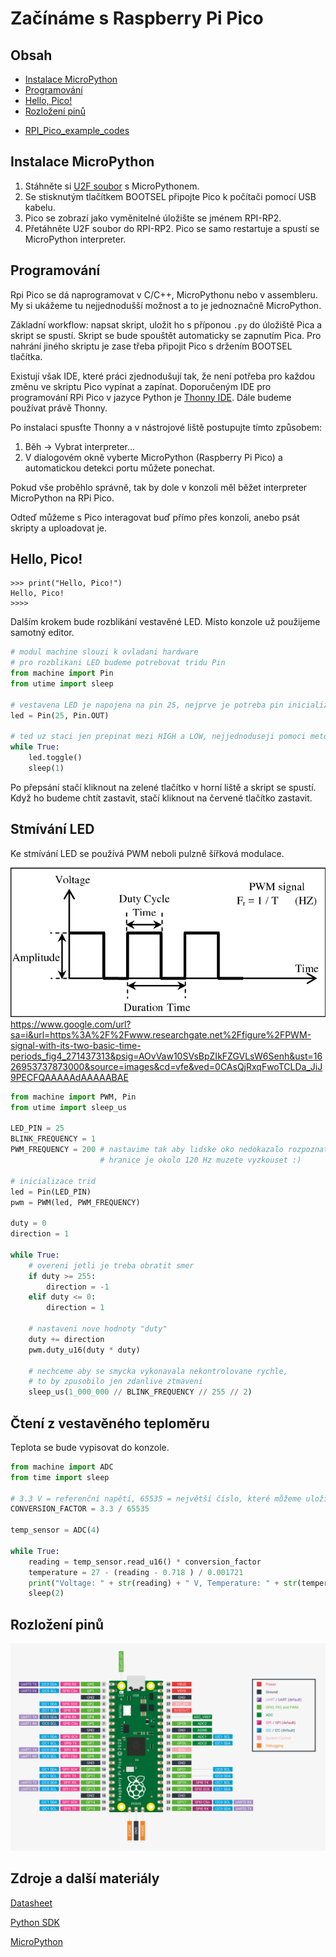 
# Začínáme s Raspberry Pi Pico

## Obsah

* [Instalace MicroPython](#instalace-micropython)
* [Programování](#programování)
* [Hello, Pico!](#hello)
* [Rozložení pinů](#rozložení-pinů)
+ [RPI_Pico_example_codes](#rpi-pico-example-codes)

## Instalace MicroPython

1.	Stáhněte si [U2F soubor](https://micropython.org/download/rp2-pico/rp2-pico-latest.uf2) s MicroPythonem.
2.	Se stisknutým tlačítkem BOOTSEL připojte Pico k počítači pomocí USB kabelu.
3.	Pico se zobrazí jako vyměnitelné úložište se jménem RPI-RP2.
4.	Přetáhněte U2F soubor do RPI-RP2. Pico se samo restartuje a spustí se MicroPython interpreter.

## Programování

Rpi Pico se dá naprogramovat v C/C++, MicroPythonu nebo v assembleru. My si ukážeme tu nejjednodušší možnost a to je jednoznačně MicroPython.

Základní workflow: napsat skript, uložit ho s příponou `.py` do úložiště Pica a skript se spustí. Skript se bude spouštět automaticky se zapnutím Pica. Pro nahrání jiného skriptu je zase třeba připojit Pico s držením BOOTSEL tlačítka.

Existují však IDE, které práci zjednodušují tak, že není potřeba pro každou změnu ve skriptu Pico vypínat a zapínat. Doporučeným IDE pro programování RPi Pico v jazyce Python je [Thonny IDE](https://thonny.org/). Dále budeme používat právě Thonny.


Po instalaci spusťte Thonny a v nástrojové liště postupujte tímto způsobem:

1.	Běh -> Vybrat interpreter…
2.	V dialogovém okně vyberte MicroPython (Raspberry Pi Pico) a automatickou detekci portu můžete ponechat.

Pokud vše proběhlo správně, tak by dole v konzoli měl běžet interpreter MicroPython na RPi Pico.

Odteď můžeme s Pico interagovat buď přímo přes konzoli, anebo psát skripty a uploadovat je.


## Hello, Pico!

```
>>> print("Hello, Pico!")
Hello, Pico!
>>>>
```

Dalším krokem bude rozblikání vestavěné LED. Místo konzole už použijeme samotný editor.

```python
# modul machine slouzi k ovladani hardware
# pro rozblikani LED budeme potrebovat tridu Pin
from machine import Pin
from utime import sleep

# vestavena LED je napojena na pin 25, nejprve je potreba pin inicializovat
led = Pin(25, Pin.OUT)

# ted uz staci jen prepinat mezi HIGH a LOW, nejjednoduseji pomoci metody toggle()
while True:
    led.toggle()
    sleep(1)
```

Po přepsání stačí kliknout na zelené tlačítko v horní liště a skript se spustí. Když ho budeme chtít zastavit, stačí kliknout na červené tlačítko zastavit.

## Stmívání LED

Ke stmívání LED se používá PWM neboli pulzně šířková modulace.

![PWM](images/pwm.png)
https://www.google.com/url?sa=i&url=https%3A%2F%2Fwww.researchgate.net%2Ffigure%2FPWM-signal-with-its-two-basic-time-periods_fig4_271437313&psig=AOvVaw10SVsBpZIkFZGVLsW6Senh&ust=1626953737873000&source=images&cd=vfe&ved=0CAsQjRxqFwoTCLDa_JiJ9PECFQAAAAAdAAAAABAE

```python
from machine import PWM, Pin
from utime import sleep_us

LED_PIN = 25
BLINK_FREQUENCY = 1
PWM_FREQUENCY = 200 # nastavime tak aby lidske oko nedokazalo rozpoznat blikani
                    # hranice je okolo 120 Hz muzete vyzkouset :)

# inicializace trid
led = Pin(LED_PIN)
pwm = PWM(led, PWM_FREQUENCY)

duty = 0
direction = 1

while True:
    # overeni jetli je treba obratit smer
    if duty >= 255:
        direction = -1
    elif duty <= 0:
        direction = 1

    # nastaveni nove hodnoty "duty"
    duty += direction
    pwm.duty_u16(duty * duty)

    # nechceme aby se smycka vykonavala nekontrolovane rychle,
    # to by zpusobilo jen zdanlive ztmaveni
    sleep_us(1_000_000 // BLINK_FREQUENCY // 255 // 2)
```

## Čtení z vestavěného teploměru

Teplota se bude vypisovat do konzole.

```python
from machine import ADC
from time import sleep

# 3.3 V = referenční napětí, 65535 = největší číslo, které můžeme uložit do 16 bytů
CONVERSION_FACTOR = 3.3 / 65535

temp_sensor = ADC(4)

while True:
    reading = temp_sensor.read_u16() * conversion_factor
    temperature = 27 - (reading - 0.718 ) / 0.001721
    print("Voltage: " + str(reading) + " V, Temperature: " + str(temperature) + " °C")
    sleep(2)

```

## Rozložení pinů

![RPi pico pin layout](images/pico_layout.png)


## Zdroje a další materiály

[Datasheet](https://datasheets.raspberrypi.org/pico/pico-datasheet.pdf)

[Python SDK](https://datasheets.raspberrypi.org/pico/raspberry-pi-pico-python-sdk.pdf)

[MicroPython](https://micropython.org/)
